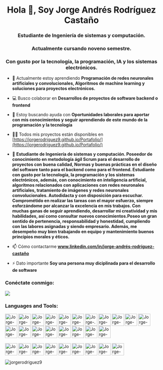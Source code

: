 <h1 align="center">Hola 👋, Soy Jorge Andrés Rodríguez Castaño</h1>
<h3 align="center">Estudiante de Ingeniería de sistemas y computación.</h3>
<h3 align="center">Actualmente cursando noveno semestre.</h3>
<h3 align="center">Con gusto por la tecnología, la programación, IA y los sistemas electrónicos.</h3>

- 🌱 Actualmente estoy aprendiendo **Programación de redes neuronales artificiales y convolucionales, Algoritmos de machine learning y soluciones para proyectos electrónicos.**

- 💻 Busco colaborar en **Desarrollos de proyectos de software backend o frontend**

- 🤝 Estoy buscando ayuda con **Oportunidades laborales para aportar con mis conocimientos y seguir aprendiendo de este mundo de la programación y la tecnología**

- 👨‍💻 Todos mis proyectos están disponibles en [https://jorgerodriguez9.github.io/Portafolio/](https://jorgerodriguez9.github.io/Portafolio/)

- 💬 **Estudiante de Ingeniería de sistemas y computación. Poseedor de conocimiento en metodología ágil Scrum para el desarrollo de proyectos con buena calidad, Normas y buenas prácticas en el diseño del software tanto para el backend como para el frontend. Estudiante con gusto por la tecnología, la programación y los sistemas electrónicos, además, con conocimiento en inteligencia artificial, algoritmos relacionados con aplicaciones con redes neuronales artificiales, tratamiento de imágenes y redes neuronales convolucionales. Autodidacta y con disposición para escuchar. Comprométido en realizar las tareas con el mayor esfuerzo, siempre esforzándome por alcanzar la excelencia en mis trabajos. Con muchas ganas de seguir aprendiendo, desarrollar mi creatividad y mis habilidades, así como consultar nuevos conocimientos.Poseo un gran sentido de pertenencia, responsabilidad y honestidad, cumpliendo con las labores asignadas y siendo empresario. Además, me desempeño muy bien trabajando en equipo y mantenimiento buenos principios morales y éticos.**

- 📫 Cómo contactarme **www.linkedin.com/in/jorge-andrés-rodríguez-castaño**

- ⚡ Dato importante **Soy una persona muy diciplinada para el desarrollo de software**

<h3 align="left">Conéctate conmigo:</h3>

<a href="https://www.linkedin.com/in/jorge-andr%C3%A9s-rodr%C3%ADguez-casta%C3%B1o-97a74865/" target="_blank"><img src="https://img.shields.io/badge/-LinkedIn-%230077B5?style=for-the-badge&logo=linkedin&logoColor=white" target="_blank"></a>   

<h3 align="left">Languages and Tools:</h3>
<p align="left"> 
<div style="display: inline_block">
  <img align="center" alt="Jorge-C#" height="40" width="40" 
src="https://cdn.jsdelivr.net/gh/devicons/devicon@latest/icons/csharp/csharp-original.svg">
  <img align="center" alt="Jorge-Java" height="40" width="40" 
src="https://cdn.jsdelivr.net/gh/devicons/devicon@latest/icons/java/java-original-wordmark.svg">
  <img align="center" alt="Jorge-Python" height="40" width="40" 
src="https://cdn.jsdelivr.net/gh/devicons/devicon@latest/icons/python/python-original.svg">
  <img align="center" alt="Jorge-HTML" height="40" width="40" 
src="https://cdn.jsdelivr.net/gh/devicons/devicon@latest/icons/html5/html5-original.svg">
  <img align="center" alt="Jorge-CSS" height="40" width="40" 
src="https://cdn.jsdelivr.net/gh/devicons/devicon@latest/icons/css3/css3-original.svg">
  <img align="center" alt="Jorge-Bootstrap" height="40" width="40" 
src="https://cdn.jsdelivr.net/gh/devicons/devicon@latest/icons/bootstrap/bootstrap-original.svg">
  <img align="center" alt="Jorge-.NET" height="40" width="40" 
src="https://cdn.jsdelivr.net/gh/devicons/devicon@latest/icons/dotnetcore/dotnetcore-original.svg">
  <img align="center" alt="Jorge-Jupyter" height="40" width="40" 
src="https://cdn.jsdelivr.net/gh/devicons/devicon@latest/icons/jupyter/jupyter-original-wordmark.svg">
  <img align="center" alt="Jorge-Scrum" height="40" width="40" 
src="https://img.icons8.com/?size=48&id=d9MaqNTok1pu&format=png">
  <img align="center" alt="Jorge-MySQL" height="40" width="40" 
src="https://cdn.jsdelivr.net/gh/devicons/devicon@latest/icons/mysql/mysql-original.svg">
  <img align="center" alt="Jorge-SQLServer" height="40" width="40" 
src="https://cdn.jsdelivr.net/gh/devicons/devicon@latest/icons/microsoftsqlserver/microsoftsqlserver-original.svg">
  <img align="center" alt="Jorge-CosmosDB" height="40" width="40" 
src="https://cdn.jsdelivr.net/gh/devicons/devicon@latest/icons/cosmosdb/cosmosdb-original-wordmark.svg">
  <img align="center" alt="Jorge-MongoDB" height="40" width="40" 
src="https://cdn.jsdelivr.net/gh/devicons/devicon@latest/icons/mongodb/mongodb-original-wordmark.svg">
  <img align="center" alt="Jorge-Angular" height="40" width="40" 
src="https://cdn.jsdelivr.net/gh/devicons/devicon@latest/icons/angular/angular-original.svg">
  <img align="center" alt="Jorge-Azure" height="40" width="40" 
src="https://cdn.jsdelivr.net/gh/devicons/devicon@latest/icons/azure/azure-original.svg">
  <img align="center" alt="Jorge-AWS" height="40" width="40" 
src="https://cdn.jsdelivr.net/gh/devicons/devicon@latest/icons/amazonwebservices/amazonwebservices-original-wordmark.svg">
  <img align="center" alt="Jorge-Postman" height="40" width="40" 
src="https://cdn.jsdelivr.net/gh/devicons/devicon@latest/icons/postman/postman-original.svg">
  <img align="center" alt="Jorge-Swagger" height="40" width="40" 
src="https://cdn.jsdelivr.net/gh/devicons/devicon@latest/icons/swagger/swagger-original.svg">
  <img align="center" alt="Jorge-Github" height="40" width="40" 
src="https://img.icons8.com/ios11/512/FFFFFF/github.png">
<br>&nbsp;<br>
  <img align="center" alt="Jorge-Linux" height="40" width="40" 
src="https://cdn.jsdelivr.net/gh/devicons/devicon@latest/icons/linux/linux-original.svg">
    <img align="center" alt="Jorge-Figma" height="40" width="40" 
src="https://cdn.jsdelivr.net/gh/devicons/devicon@latest/icons/figma/figma-original.svg">
  <img align="center" alt="Jorge-Cisco" height="40" width="40" 
src="https://hurbad.com/wp-content/uploads/2021/12/Cisco-Packet-Tracer.png">
  <img align="center" alt="Jorge-Jira" height="40" width="40" 
src="https://cdn.jsdelivr.net/gh/devicons/devicon@latest/icons/jira/jira-original-wordmark.svg">
  <img align="center" alt="Jorge-Matlab" height="40" width="40" 
src="https://cdn.jsdelivr.net/gh/devicons/devicon@latest/icons/matlab/matlab-original.svg">
  <img align="center" alt="Jorge-PyCharm" height="40" width="40" 
src="https://cdn.jsdelivr.net/gh/devicons/devicon@latest/icons/pycharm/pycharm-original.svg">
  <img align="center" alt="Jorge-powerBI" height="40" width="40" 
src="https://img.icons8.com/?size=48&id=3sGOUDo9nJ4k&format=png">    
  <img align="center" alt="Jorge-Arduino" height="40" width="40" 
src="https://cdn.jsdelivr.net/gh/devicons/devicon@latest/icons/arduino/arduino-original-wordmark.svg">
  <img align="center" alt="Jorge-Project" height="40" width="40" 
src="https://migracion.ucr.ac.cr/wp-content/uploads/2017/03/projectLibre.png">



</div>
</p>

<p><img align="center" src="https://github-readme-stats.vercel.app/api/top-langs?username=jorgerodriguez9&show_icons=true&locale=en&layout=compact" alt="jorgerodriguez9" /></p>

